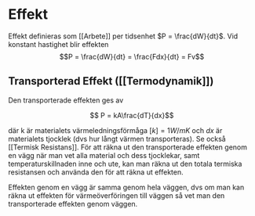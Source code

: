 # Effekt
Effekt definieras som [[Arbete]] per tidsenhet $P = \frac{dW}{dt}$. Vid
konstant hastighet blir effekten
$$P = \frac{dW}{dt} = \frac{Fdx}{dt} = Fv$$

## Transporterad Effekt ([[Termodynamik]])
Den transporterade effekten ges av 

$$ P = kA\frac{dT}{dx}$$

där k är materialets värmeledningsförmåga $[k]=1W/mK$ och $dx$ är materialets tjocklek (dvs hur långt värmen transporteras). Se också [[Termisk Resistans]]. För att räkna ut den transporterade effekten genom en vägg när man vet alla material och dess tjocklekar, samt temperaturskillnaden inne och ute, kan man räkna ut den totala termiska resistansen och använda den för att räkna ut effekten.

Effekten genom en vägg är samma genom hela väggen, dvs om man kan räkna ut effekten för värmeöverföringen till väggen så vet man den transporterade effekten genom väggen. 
